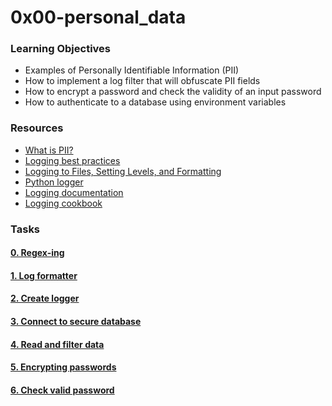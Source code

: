 # 0x00-personal_data

### Learning Objectives

- Examples of Personally Identifiable Information (PII)
- How to implement a log filter that will obfuscate PII fields
- How to encrypt a password and check the validity of an input password
- How to authenticate to a database using environment variables

### Resources


* [What is PII?](https://www.cisa.gov/identifying-personally-identifiable-information-pii)
* [Logging best practices](https://docs.python-guide.org/writing/logging/)
* [Logging to Files, Setting Levels, and Formatting](https://docs.python.org/3/howto/logging.html)
* [Python logger](https://docs.python.org/3/library/logging.html)
* [Logging documentation](https://docs.python.org/3/howto/logging.html#logging-basic-tutorial)
* [Logging cookbook](https://docs.python.org/3/howto/logging-cookbook.html)




### Tasks

#### [0. Regex-ing](./filtered_logger.py)
#### [1. Log formatter](./filtered_logger.py)
#### [2. Create logger](./filtered_logger.py)
#### [3. Connect to secure database](./filtered_logger.py)
#### [4. Read and filter data](./filtered_logger.py)
#### [5. Encrypting passwords](./encrypt_password.py)
#### [6. Check valid password](./encrypt_password.py)
